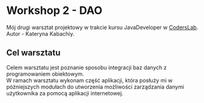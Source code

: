 # Workshop 2 - DAO
Mój drugi warsztat projektowy w trakcie kursu JavaDeveloper w [CodersLab](https://github.com/CodersLab/).\
Autor - Kateryna Kabachiy.
## Cel warsztatu
Celem warsztatu jest poznanie sposobu integracji baz danych z programowaniem obiektowym.\
W ramach warsztatu wykonam część aplikacji, która posłuży mi w późniejszych modułach do utworzenia możliwości zarządzania danymi użytkownika za pomocą aplikacji internetowej.
